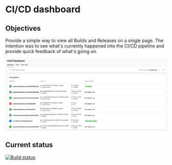 # CI/CD dashboard

## Objectives

Provide a simple way to view all Builds and Releases on a single page.
The intention was to see what's currently happened into the CI/CD pipeline and provide quick feedback of what's going on.

![CICD_Screencapture](screenshots/CI_CD_Dashboard.png)

## Current status
[![Build status](https://dev.azure.com/experta/ExpertaSolutions/_apis/build/status/GitHub-VstsDasboard-CI)](https://dev.azure.com/experta/ExpertaSolutions/_build/latest?definitionId=204)

